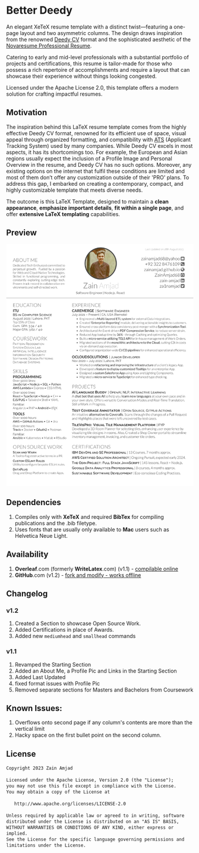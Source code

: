 Better Deedy
=========================

An elegant XeTeX resume template with a distinct twist—featuring a one-page layout and two asymmetric columns. The design draws inspiration from the renowned [Deedy CV](https://www.overleaf.com/latex/templates/deedy-cv/bjryvfsjdyxz) format and the sophisticated aesthetic of the [Novaresume Professional Resume](https://novoresume.com/editor/new-resume/6).

Catering to early and mid-level professionals with a substantial portfolio of projects and certifications, this resume is tailor-made for those who possess a rich repertoire of accomplishments and require a layout that can showcase their experience without things looking congested. 

Licensed under the Apache License 2.0, this template offers a modern solution for crafting impactful resumes.

## Motivation

The inspiration behind this LaTeX resume template comes from the highly effective Deedy CV format, renowned for its efficient use of space, visual appeal through organized formatting, and compatibility with [ATS](http://www.businessinsider.com/most-big-companies-have-a-tracking-system-that-scans-your-resume-for-keywords-2012-1) (Applicant Tracking System) used by many companies. While Deedy CV excels in most aspects, it has its shortcomings too. For example, the European and Asian regions usually expect the inclusion of a Profile Image and Personal Overview in the resume, and Deedy CV has no such options. Moreover, any existing options on the internet that fulfil these conditions are limited and most of them don’t offer any customization outside of their 'PRO' plans. To address this gap, I embarked on creating a contemporary, compact, and highly customizable template that meets diverse needs.

The outcome is this LaTeX Template, designed to maintain a **clean appearance**, **emphasize important details**, **fit within a single page**, and offer **extensive LaTeX templating** capabilities.
## Preview
![alt tag](https://raw.githubusercontent.com/ZainAmjad68/Better-Deedy/master/Better_Dedee.png)

## Dependencies

1. Compiles only with **XeTeX** and required **BibTex** for compiling publications and the .bib filetype.
2. Uses fonts that are usually only available to **Mac** users such as Helvetica Neue Light.

## Availability
1. **Overleaf**.com (formerly **WriteLatex**.com) (v1.1) - [compilable online](https://www.writelatex.com/templates/deedy-resume/sqdbztjjghvz#.U2H9Kq1dV18)
2. **GitHub**.com (v1.2) - [fork and modify - works offline](https://github.com/ZainAmjad68/better-deedy)

## Changelog
### v1.2
 1. Created a Section to showcase Open Source Work.
 2. Added Certifications in place of Awards.
 3. Added new `mediumhead` and `smallhead` commands

### v1.1
 1. Revamped the Starting Section
 2. Added an About Me, a Profile Pic and Links in the Starting Section
 3. Added Last Updated
 4. fixed format issues with Profile Pic
 5. Removed separate sections for Masters and Bachelors from Coursework

## Known Issues:
1. Overflows onto second page if any column's contents are more than the vertical limit
2. Hacky space on the first bullet point on the second column.

## License
    Copyright 2023 Zain Amjad

    Licensed under the Apache License, Version 2.0 (the "License");
    you may not use this file except in compliance with the License.
    You may obtain a copy of the License at

       http://www.apache.org/licenses/LICENSE-2.0

    Unless required by applicable law or agreed to in writing, software
    distributed under the License is distributed on an "AS IS" BASIS,
    WITHOUT WARRANTIES OR CONDITIONS OF ANY KIND, either express or implied.
    See the License for the specific language governing permissions and
    limitations under the License.
